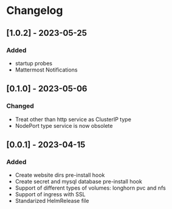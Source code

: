 # Changelog

## [1.0.2] - 2023-05-25

### Added

- startup probes
- Mattermost Notifications

## [0.1.0] - 2023-05-06

### Changed

- Treat other than http service as ClusterIP type
- NodePort type service is now obsolete

## [0.0.1] - 2023-04-15

### Added

- Create website dirs pre-install hook
- Create secret and mysql database pre-install hook
- Support of different types of volumes: longhorn pvc and nfs
- Support of ingress with SSL
- Standarized HelmRelease file

